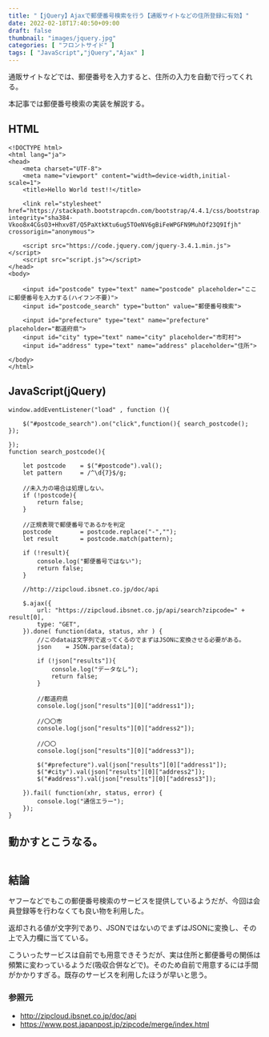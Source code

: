 ```yaml
---
title: "【jQuery】Ajaxで郵便番号検索を行う【通販サイトなどの住所登録に有効】"
date: 2022-02-18T17:40:50+09:00
draft: false
thumbnail: "images/jquery.jpg"
categories: [ "フロントサイド" ]
tags: [ "JavaScript","jQuery","Ajax" ]
---
```


通販サイトなどでは、郵便番号を入力すると、住所の入力を自動で行ってくれる。

本記事では郵便番号検索の実装を解説する。

## HTML


    <!DOCTYPE html>
    <html lang="ja">
    <head>
        <meta charset="UTF-8">
        <meta name="viewport" content="width=device-width,initial-scale=1">
        <title>Hello World test!!</title>

        <link rel="stylesheet" href="https://stackpath.bootstrapcdn.com/bootstrap/4.4.1/css/bootstrap.min.css" integrity="sha384-Vkoo8x4CGsO3+Hhxv8T/Q5PaXtkKtu6ug5TOeNV6gBiFeWPGFN9MuhOf23Q9Ifjh" crossorigin="anonymous">
        
        <script src="https://code.jquery.com/jquery-3.4.1.min.js"></script>
        <script src="script.js"></script>
    </head>
    <body>
    
        <input id="postcode" type="text" name="postcode" placeholder="ここに郵便番号を入力する(ハイフン不要)">
        <input id="postcode_search" type="button" value="郵便番号検索">
    
        <input id="prefecture" type="text" name="prefecture" placeholder="都道府県">
        <input id="city" type="text" name="city" placeholder="市町村">
        <input id="address" type="text" name="address" placeholder="住所">
    
    </body>
    </html>


## JavaScript(jQuery)

    window.addEventListener("load" , function (){
    
        $("#postcode_search").on("click",function(){ search_postcode(); });
    
    });
    function search_postcode(){
    
        let postcode    = $("#postcode").val();
        let pattern     = /^\d{7}$/g;
    
        //未入力の場合は処理しない。
        if (!postcode){
            return false;
        }
    
        //正規表現で郵便番号であるかを判定
        postcode        = postcode.replace("-","");
        let result      = postcode.match(pattern);
    
        if (!result){
            console.log("郵便番号ではない");
            return false;
        }
    
        //http://zipcloud.ibsnet.co.jp/doc/api
    
        $.ajax({
            url: "https://zipcloud.ibsnet.co.jp/api/search?zipcode=" + result[0],
            type: "GET",
        }).done( function(data, status, xhr ) { 
            //このdataは文字列で返ってくるのでまずはJSONに変換させる必要がある。
            json    = JSON.parse(data);
    
            if (!json["results"]){
                console.log("データなし");
                return false;
            }
    
            //都道府県
            console.log(json["results"][0]["address1"]);
    
            //〇〇市
            console.log(json["results"][0]["address2"]);
    
            //〇〇
            console.log(json["results"][0]["address3"]);
    
            $("#prefecture").val(json["results"][0]["address1"]);
            $("#city").val(json["results"][0]["address2"]);
            $("#address").val(json["results"][0]["address3"]);
    
        }).fail( function(xhr, status, error) {
            console.log("通信エラー");
        }); 
    }
    


## 動かすとこうなる。

<div class="img-center"><img src="/images/Screenshot from 2022-02-19 10-48-53.png" alt=""></div>

## 結論

ヤフーなどでもこの郵便番号検索のサービスを提供しているようだが、今回は会員登録等を行わなくても良い物を利用した。

返却される値が文字列であり、JSONではないのでまずはJSONに変換し、その上で入力欄に当てている。

こういったサービスは自前でも用意できそうだが、実は住所と郵便番号の関係は頻繁に変わっているようだ(吸収合併などで)。そのため自前で用意するには手間がかかりすぎる。既存のサービスを利用したほうが早いと思う。

### 参照元

- http://zipcloud.ibsnet.co.jp/doc/api
- https://www.post.japanpost.jp/zipcode/merge/index.html
